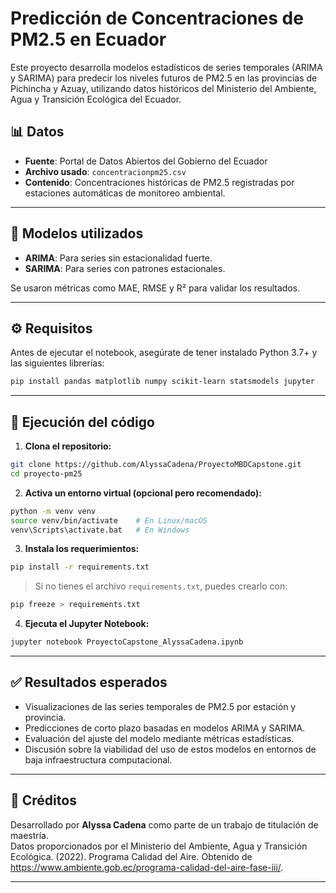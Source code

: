  
# Predicción de Concentraciones de PM2.5 en Ecuador

Este proyecto desarrolla modelos estadísticos de series temporales (ARIMA y SARIMA) para predecir los niveles futuros de PM2.5 en las provincias de Pichincha y Azuay, utilizando datos históricos del Ministerio del Ambiente, Agua y Transición Ecológica del Ecuador.

## 📊 Datos

- **Fuente**: Portal de Datos Abiertos del Gobierno del Ecuador  
- **Archivo usado**: `concentracionpm25.csv`  
- **Contenido**: Concentraciones históricas de PM2.5 registradas por estaciones automáticas de monitoreo ambiental.

---

## 🧪 Modelos utilizados

- **ARIMA**: Para series sin estacionalidad fuerte.  
- **SARIMA**: Para series con patrones estacionales.  

Se usaron métricas como MAE, RMSE y R² para validar los resultados.

---

## ⚙️ Requisitos

Antes de ejecutar el notebook, asegúrate de tener instalado Python 3.7+ y las siguientes librerías:

```bash
pip install pandas matplotlib numpy scikit-learn statsmodels jupyter
```

---

## 🚀 Ejecución del código

1. **Clona el repositorio:**

```bash
git clone https://github.com/AlyssaCadena/ProyectoMBDCapstone.git
cd proyecto-pm25
```

2. **Activa un entorno virtual (opcional pero recomendado):**

```bash
python -m venv venv
source venv/bin/activate    # En Linux/macOS
venv\Scripts\activate.bat   # En Windows
```

3. **Instala los requerimientos:**

```bash
pip install -r requirements.txt
```

> Si no tienes el archivo `requirements.txt`, puedes crearlo con:

```bash
pip freeze > requirements.txt
```

4. **Ejecuta el Jupyter Notebook:**

```bash
jupyter notebook ProyectoCapstone_AlyssaCadena.ipynb
```

---

## ✅ Resultados esperados

- Visualizaciones de las series temporales de PM2.5 por estación y provincia.
- Predicciones de corto plazo basadas en modelos ARIMA y SARIMA.
- Evaluación del ajuste del modelo mediante métricas estadísticas.
- Discusión sobre la viabilidad del uso de estos modelos en entornos de baja infraestructura computacional.

---

## 📌 Créditos

Desarrollado por **Alyssa Cadena** como parte de un trabajo de titulación de maestría.  
Datos proporcionados por el Ministerio del Ambiente, Agua y Transición Ecológica. (2022). Programa Calidad del Aire. Obtenido de https://www.ambiente.gob.ec/programa-calidad-del-aire-fase-iii/.

---
